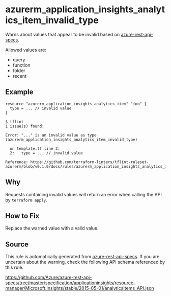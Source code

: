 <!--- This file generated by `tools/apispec-rule-gen/main.go`. DO NOT EDIT --->

# azurerm_application_insights_analytics_item_invalid_type

Warns about values that appear to be invalid based on [azure-rest-api-specs](https://github.com/Azure/azure-rest-api-specs).

Allowed values are:
- query
- function
- folder
- recent

## Example

```hcl
resource "azurerm_application_insights_analytics_item" "foo" {
  type = ... // invalid value
}
```

```
$ tflint
1 issue(s) found:

Error: "..." is an invalid value as type (azurerm_application_insights_analytics_item_invalid_type)

  on template.tf line 2:
  2:   type = ... // invalid value

Reference: https://github.com/terraform-linters/tflint-ruleset-azurerm/blob/v0.1.0/docs/rules/azurerm_application_insights_analytics_item_invalid_type.md

```

## Why

Requests containing invalid values will return an error when calling the API by `terraform apply`.

## How to Fix

Replace the warned value with a valid value.

## Source

This rule is automatically generated from [azure-rest-api-specs](https://github.com/Azure/azure-rest-api-specs). If you are uncertain about the warning, check the following API schema referenced by this rule.

https://github.com/Azure/azure-rest-api-specs/tree/master/specification/applicationinsights/resource-manager/Microsoft.Insights/stable/2015-05-01/analyticsItems_API.json
